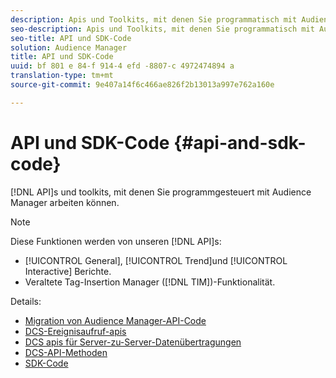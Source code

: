 ```yaml
---
description: Apis und Toolkits, mit denen Sie programmatisch mit Audience Manager arbeiten können.
seo-description: Apis und Toolkits, mit denen Sie programmatisch mit Audience Manager arbeiten können.
seo-title: API und SDK-Code
solution: Audience Manager
title: API und SDK-Code
uuid: bf 801 e 84-f 914-4 efd -8807-c 4972474894 a
translation-type: tm+mt
source-git-commit: 9e407a14f6c466ae826f2b13013a997e762a160e

---
```



# API und SDK-Code {#api-and-sdk-code}

[!DNL API]s und toolkits, mit denen Sie programmgesteuert mit Audience Manager arbeiten können.

>[!NOTE]
>
>Diese Funktionen werden von unseren [!DNL API]s:
>
>* [!UICONTROL General], [!UICONTROL Trend]und [!UICONTROL Interactive] Berichte.
>* Veraltete Tag-Insertion Manager ([!DNL TIM])-Funktionalität.


Details:

* [Migration von Audience Manager-API-Code](api-swagger-migration.md)
* [DCS-Ereignisaufruf-apis](dcs-intro/dcs-event-calls/dcs-event-calls.md)
* [DCS apis für Server-zu-Server-Datenübertragungen](dcs-intro/dcs-s2s/dcs-s2s.md)
* [DCS-API-Methoden](dcs-intro/dcs-api-reference/dcs-api-methods.md)
* [SDK-Code](/help/using/api/aam-sdk.md)

